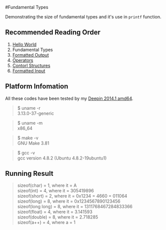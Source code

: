 #Fundamental Types

Demonstrating the size of fundamental types and it's use in `printf` function.

##	Recommended Reading Order

1.	[Hello World][hello]
2.	Fundamental Types
3.	[Formatted Output][wprintf]
4.	[Operators][operators]
5.	[Contorl Structures][ctrl]
6.	[Formatted Input][wscanf]

##	Platform Infomation

All these codes have been tested by my [Deepin 2014.1 amd64][deepin].

>	$ uname -r  
>	3.13.0-37-generic

>	$ uname -m  
>	x86_64

>	$ make -v  
>	GNU Make 3.81

>	$ gcc -v  
>	gcc version 4.8.2 (Ubuntu 4.8.2-19ubuntu1) 

##	Running Result

>	sizeof(char)	= 1, where it = A  
>	sizeof(int)	= 4, where it = 305419896  
>	sizeof(short)	= 2, where it = 0x1234 = 4660 = 011064  
>	sizeof(long)	= 8, where it = 0x1234567890123456  
>	sizeof(long long)	 = 8, where it = 1311768467284833366  
>	sizeof(float)	= 4, where it = 3.141593  
>	sizeof(double)	= 8, where it = 2.718285  
>	sizeof(a++)	= 4, where a = 1


[hello]: https://github.com/Rholais/LearnC/tree/master/hello "LearnC/hello at master"
[types]: https://github.com/Rholais/LearnC/tree/master/types "LearnC/types at master"
[wprintf]: https://github.com/Rholais/LearnC/tree/master/wprintf "LearnC/wprintf at master"
[operators]: https://github.com/Rholais/LearnC/tree/master/operators "LearnC/operators at master"
[ctrl]: https://github.com/Rholais/LearnC/tree/master/ctrl-structures "LearnC/ctrl-structures at master"
[wscanf]: https://github.com/Rholais/LearnC/tree/master/wscanf "LearnC/wscanf at master"

[deepin]: http://cdimage.linuxdeepin.com/releases/2014.1/deepin_2014.1_amd64.iso "deepin_2014.1_amd64.iso"
